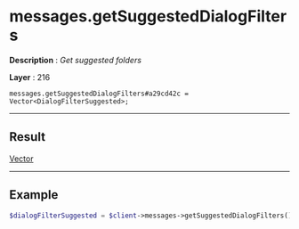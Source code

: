 # messages.getSuggestedDialogFilters

**Description** : *Get suggested folders*

**Layer** : 216

```tl
messages.getSuggestedDialogFilters#a29cd42c = Vector<DialogFilterSuggested>;
```

---

## Result

[Vector<DialogFilterSuggested>](type/DialogFilterSuggested)

---

## Example

```php
$dialogFilterSuggested = $client->messages->getSuggestedDialogFilters();
```